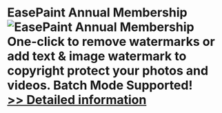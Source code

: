 # EasePaint Annual Membership<br />![EasePaint Annual Membership](https://mycommerce.akamaized.net/api/pimages/P300946819/BIG/300946819.PNG)<br />One-click to remove watermarks or add text & image watermark to copyright protect your photos and videos. Batch Mode Supported!<br />[>> Detailed information](https://secure.shareit.com/shareit/product.html?productid=300946819&affiliateid=200057808)